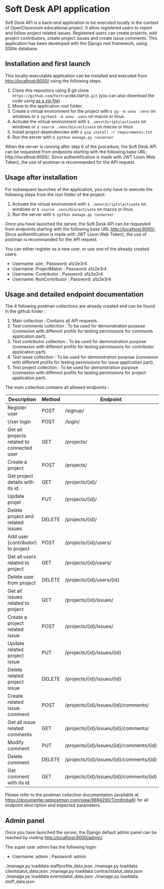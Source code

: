 # Soft Desk API application

Soft Desk API is a back-end application to be executed locally in the context of OpenClassroom educational project. It allow registered users to report and follow project related issues. Registered users can create projects, add project contributors, create project issues and create issue comments. This application has been developed with the Django rest framework, using SQlite database.

## Installation and first launch

This locally-executable application can be installed and executed from [http://localhost:8000/](http://localhost:8000/) using the following steps.

1. Clone this repository using $ git clone `https://github.com/FortranVBA/DAP10.git` (you can also download the code using [as a zip file](https://github.com/FortranVBA/DAP10/archive/refs/heads/main.zip))
2. Move to the application root folder.
3. Create a virtual environment for the project with `$ py -m venv .venv` on windows or `$ python3 -m venv .venv` on macos or linux.
4. Activate the virtual environment with `$ .venv\Scripts\activate` on windows or `$ source .venv/bin/activate` on macos or linux.
5. Install project dependencies with `$ pip install -r requirements.txt`
6. Run the server with `$ python manage.py runserver`

When the server is running after step 6 of the procedure, the Soft Desk API can be requested from endpoints starting with the following base URL: http://localhost:8000/.
Since authentification is made with JWT (Json Web Token), the use of postman is recommanded for the API request.


## Usage after installation

For subsequent launches of the application, you only have to execute the following steps from the root folder of the project:
1. Activate the virtual environment with `$ .venv\Scripts\activate` on windows or `$ source .venv/bin/activate` on macos or linux.
2. Run the server with `$ python manage.py runserver`

Once you have launched the server, the Soft Desk API can be requested from endpoints starting with the following base URL [http://localhost:8000/](http://localhost:8000/).
Since authentification is made with JWT (Json Web Token), the use of postman is recommanded for the API request.

You can either register as a new user, or use one of the already created users:
-	Username: aze ; Password: a1z2e3r4
-	Username: ProjectMaker ; Password: a1z2e3r4
-	Username: Contributor ; Password: a1z2e3r4
-	Username: NonContributor ; Password: a1z2e3r4


## Usage and detailed endpoint documentation

The 4 following postman collections are already created and can be found in the github folder :

1. Main collection : Contains all API requests.
2. Test comments collection : To be used for demonstration purpose (connexion with different profils for testing permissions for comments application part).
3. Test contributor collection : To be used for demonstration purpose (connexion with different profils for testing permissions for contributor application part).
4. Test issue collection : To be used for demonstration purpose (connexion with different profils for testing permissions for issue application part).
5. Test project collection : To be used for demonstration purpose (connexion with different profils for testing permissions for project application part).

The main collection contains all allowed endpoints :

| Description | Method |Endpoint |
| ----------- | ----------- | ----------- |
| Register user | POST | /signup/ |	
| User login | POST	| /login/ |
| Get all projects related to connected user | GET	| /projects/ |
| Create a project | POST | /projects/ |
| Get project details with its id | GET | /projects/{id}/ |
| Update projet | PUT | /projects/{id}/ |
| Delete project and related issues | DELETE | /projects/{id}/ |
| Add user (contributor) to project | POST | /projects/{id}/users/ |
| Get all users related to project | GET | /projects/{id}/users/ |
| Delete user from project | DELETE | /projects/{id}/users/{id} |
| Get all issues related to project | GET | /projects/{id}/issues/ |
| Create a project related issue | POST | /projects/{id}/issues/ |
| Update related project issue | PUT | /projects/{id}/issues/{id} |
| Delete related project issue | DELETE | /projects/{id}/issues/{id} |
| Create related issue comment | POST | /projects/{id}/issues/{id}/comments/ |
| Get all issue related comments | GET | /projects/{id}/issues/{id}/comments/ |
| Modify comment | PUT | /projects/{id}/issues/{id}/comments/{id} |
| Delete comment | DELETE | /projects/{id}/issues/{id}/comments/{id} |
| Get comment with its id | GET | /projects/{id}/issues/{id}/comments/{id} |

Please refer to the postman collection documentation (available at https://documenter.getpostman.com/view/9694290/Tzm6mba6) for all endpoint description and expected parameters.

## Admin panel

Once you have launched the server, the Django default admin panel can be reached by visiting [http://localhost:8000/admin/](http://localhost:8000/admin/).

The super user admin has the following login:
-	Username: admin ; Password: admin

./manage.py loaddata staffprofile_data.json
./manage.py loaddata clientstatut_data.json
./manage.py loaddata contractstatut_data.json
./manage.py loaddata eventstatut_data.json
./manage.py loaddata staff_data.json

